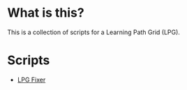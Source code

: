 # What is this?
This is a collection of scripts for a Learning Path Grid (LPG). 

# Scripts
* [LPG Fixer](/lpg/lpg-fixer)